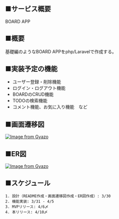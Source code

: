 ## ■サービス概要
BOARD APP

## ■概要
基礎編のようなBOARD APPをphp/Laravelで作成する。

## ■実装予定の機能
 - ユーザー登録・削除機能
 - ログイン・ログアウト機能
 - BOARDのCRUD機能
 - TODOの検索機能
 - コメント機能、お気に入り機能　など

## ■画面遷移図
[![Image from Gyazo](https://i.gyazo.com/91a58f944b7266916da4734e44b2b305.png)](https://gyazo.com/91a58f944b7266916da4734e44b2b305)

## ■ER図
[![Image from Gyazo](https://i.gyazo.com/92947a24a53c7061a24c059d939f9fae.png)](https://gyazo.com/92947a24a53c7061a24c059d939f9fae)

## ■スケジュール

```
1. 設計（README作成・画面遷移図作成・ER図作成）: 3/30
2. 機能実装: 3/31 - 4/5
3. MVPリリース: 4/6〆
4. 本リリース: 4/10〆
```
